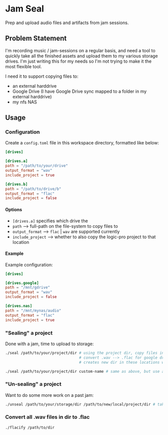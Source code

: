 # Jam Seal

Prep and upload audio files and artifacts from jam sessions.

## Problem Statement

I'm recording music / jam-sessions on a regular basis, and need a tool to quickly take all the finished assets and upload them to my various storage drives. I'm just writing this for my needs so I'm not trying to make it the most flexible tool.

I need it to support copying files to:
- an external harddrive
- Google Drive (I have Google Drive sync mapped to a folder in my external harddrive)
- my nfs NAS

## Usage

### Configuration

Create a `config.toml` file in this workspace directory, formatted like below:

```toml
[drives]

[drives.a]
path = "/path/to/your/drive"
output_format = "wav"
include_project = true

[drives.b]
path = "/path/to/drive/b"
output_format = "flac"
include_project = false
```

#### Options

- `[drives.a]` specifies which drive the
- `path` --> full-path on the file-system to copy files to
- `output_format` --> `flac` | `wav` are supported currently
- `include_project` --> whether to also copy the logic-pro project to that location

#### Example

Example configuration:
```toml
[drives]

[drives.google]
path = "/mnt/gdrive"
output_format = "wav"
include_project = false

[drives.nas]
path = "/mnt/mynas/audio"
output_format = "flac"
include_project = true
```

### "Sealing" a project

Done with a jam, time to upload to storage: 

```zsh
./seal /path/to/your/project/dir # using the project dir, copy files into the storage locations
                                 # convert .wav --> .flac for google drive
                                 # creates new dir in these locations with the name of today's date

./seal /path/to/your/project/dir custom-name # same as above, but use a custom dir name
```

### "Un-sealing" a project

Want to do some more work on a past jam: 

```zsh
./unseal /path/to/your/storage/dir /path/to/new/local/project/dir # take the logicx project and "unseal" it to the desired local dir
```

### Convert all .wav files in dir to .flac

```zsh
./flacify /path/to/dir
```
